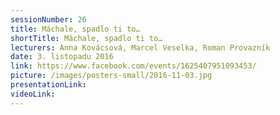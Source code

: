 ```yaml
---
sessionNumber: 26
title: Máchale, spadlo ti to…
shortTitle: Máchale, spadlo ti to…
lecturers: Anna Kovácsová, Marcel Veselka, Roman Provazník
date: 3. listopadu 2016
link: https://www.facebook.com/events/1625407951093453/
picture: /images/posters-small/2016-11-03.jpg
presentationLink:
videoLink:
---
```

